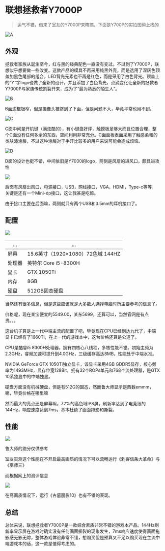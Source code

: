 
# 联想拯救者Y7000P

>运气不错，借来了室友的Y7000P来瞎搞，下面是Y700P的实拍图~~网上找的~~

![A](https://timgsa.baidu.com/timg?image&quality=80&size=b9999_10000&sec=1556995041196&di=6a0e0a1f7d06d1fedc30c546cb4bdd5a&imgtype=0&src=http%3A%2F%2Fimg.pconline.com.cn%2Fimages%2Fupload%2Fupc%2Ftx%2Fonlinephotolib%2F1808%2F04%2Fc0%2F101158228_1533392648596.jpg)
## 外观

拯救者家族从诞生至今，红与黑的经典配色一直没有变过。不过到了Y7000P，联想似乎想要做一些改变。这款产品的模具不再采用纯黑外壳，而是选用了深灰色顶盖加黑色尾部的组合，LED背光元素也不再是红色，而是采用了白色背光。顶盖上的“Y”字logo也做了全新的设计，并且添加了白色背光，点滴变化让全新的拯救者Y7000P与家族传统割裂开来，成为了“最为熟悉的陌生人”。

![B](https://timgsa.baidu.com/timg?image&quality=80&size=b9999_10000&sec=1556997044031&di=571641ed7849849ba1cb665c70668852&imgtype=0&src=http%3A%2F%2Fimg1.mydrivers.com%2Fimg%2F20180807%2F48f19be4-e371-41e4-b45b-8d418d03e07b.jpg)

B面边框极窄，但是摄像头被挤到了下面，但是问题不大，毕竟平常也用不到。

![C](https://timgsa.baidu.com/timg?image&quality=80&size=b9999_10000&sec=1556997102577&di=ac578437bcb1d3852860507e42fda998&imgtype=0&src=http%3A%2F%2Fnews.mydrivers.com%2Fimg%2F20180804%2Fs_44b182282920477c82226a44ee66e49b.jpg)

C面中间是开机键（满炫酷的），有小键盘好评，触摸板足够大而且位置合理，整个C面没有任何多余的东西，空间利用非常充分。C面面板表面采用了触感柔和的类肤漆涂层，不过这种涂层对于手汗比较多的用户来说可能会造成烦恼。

![D](https://p3.lefile.cn/product/adminweb/2018/07/25/NepKFGNUonPVYaOHLivHaII4P-1201.w520.jpg)

D面的设计也挺不错，中间依旧是Y7000的logo，两侧是风扇的进风口，颇具进攻性

![](https://p1.lefile.cn/product/adminweb/2018/07/25/rFtgFVt8oDVPm70o3kF64uQKN-8434.w520.jpg)

后面有风扇出风口，电源接口，USB，网线接口，VGA，HDMI，Type-c等等，关键是还有一个Mini-dp接口，这让我甚是吃惊。

由于接口主要在后面嘛，两侧就只有两个USB和3.5mm的耳机接口了。

## 配置

![](https://i.loli.net/2019/05/05/5ccdc23e19a41.jpg)

|...|...|
|----|----|
|屏幕|15.6英寸（1920×1080）72色域 144HZ|
|处理器 | 英特尔 Core i5-8300H|
|显卡 | GTX 1050Ti|
|内存|8GB|
|硬盘|512GB固态硬盘|

当然还有很多信息，但是这些应该就是大多数人选择电脑时所主要参考的信息了。

价格呢，现在某宝便宜的5549.00，某东5699，还算可以，当然官网是有点贵。。。

这台机子算是上一代中端主流的配置了吧，毕竟现在CPU已经到达九代了，中端显卡已经有了1660Ti，在上一代的游戏本中，这台价格还算是公道了。

CPU是酷睿i5 8300H处理器，拥有四核心八线程，多核性能不错。初始主频为2.3GHz，睿频加速可提升到4.0GHz，三级缓存高达8MB，性能处于中端水准。

NVIDIA GeForce GTX 1050Ti独立显卡，该显卡采用4GB GDDR5显存，核心频率为1493MHz，显存位宽128Bit，拥有32个ROPs单元和768个流处理器，是GTX 10系独显中的中端独显。

硬盘方面没有机械硬盘，但是有512G的固态，然而鲁大师显示是西数emmm，嘛，毕竟价格在哪里嘛

然而最大的亮点还是屏幕啊，72%的高色域IPS屏，刷新率达到了电竞级的144Hz，响应速度达到7ms，基本杜绝了画面拖影和撕裂。

## 性能

![](https://i.loli.net/2019/05/05/5ccdc23e1daf2.jpg)

鲁大师的跑分仅供参考

室友实测这个性能在不开启最高画质的情况下可以流畅运行《刺客信条大革命》与《巫师三》

而根据网上的测评信息

![](https://ss0.baidu.com/6ONWsjip0QIZ8tyhnq/it/u=146928594,117169660&fm=173&app=25&f=JPEG?w=640&h=377&s=4820357203526C6F5EFDD1CA0000E0B1)

在高画质情况下，运行《古墓丽影10》也有不错的表现。

## 总结

总体来说，联想拯救者Y7000P是一款综合素质非常不错的游戏本产品。144Hz刷新率显示屏在游戏时确实没有任何画面撕裂的现象发生，7ms响应速度使得画面拖影感无影无踪，整体游戏体验非常不错，想购买但是预算又不足以购买现在主流中端游戏本的话，这一款是值得考虑的。
